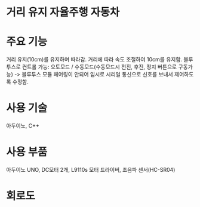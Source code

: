 # 거리 유지 자율주행 자동차
# 주요 기능
거리 유지(10cm)를 유지하며 따라감.
거리에 따라 속도 조절하여 10cm를 유지함.
블루투스로 컨트롤 가능: 오토모드 / 수동모드(수동모드시 전진, 후진, 정지 버튼으로 구동가능)
-> 블루투스 모듈 페어링이 안되어 임시로 시리얼 통신으로 신호를 보내서 제어하도록 수정함.
# 사용 기술
아두이노, C++
# 사용 부품
아두이노 UNO, DC모터 2개, L9110s 모터 드라이버, 초음파 센서(HC-SR04)
# 회로도
